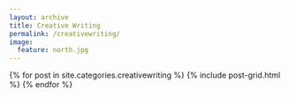 ```yaml
---
layout: archive
title: Creative Writing
permalink: /creativewriting/
image:
  feature: north.jpg
---
```


<div class="tiles">
{% for post in site.categories.creativewriting %}
  {% include post-grid.html %}
{% endfor %}
</div><!-- /.tiles -->
